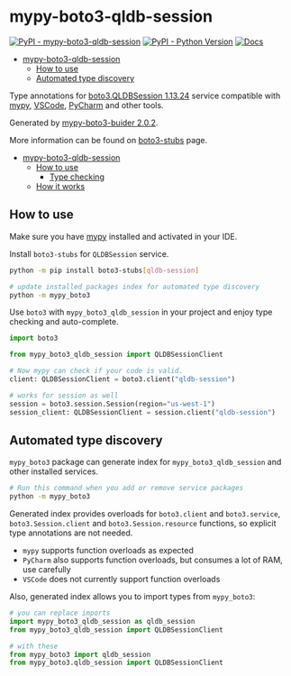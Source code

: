 # mypy-boto3-qldb-session

[![PyPI - mypy-boto3-qldb-session](https://img.shields.io/pypi/v/mypy-boto3-qldb-session.svg?color=blue)](https://pypi.org/project/mypy-boto3-qldb-session)
[![PyPI - Python Version](https://img.shields.io/pypi/pyversions/mypy-boto3-qldb-session.svg?color=blue)](https://pypi.org/project/mypy-boto3-qldb-session)
[![Docs](https://img.shields.io/readthedocs/mypy-boto3-builder.svg?color=blue)](https://mypy-boto3-builder.readthedocs.io/)

- [mypy-boto3-qldb-session](#mypy-boto3-qldb-session)
  - [How to use](#how-to-use)
  - [Automated type discovery](#automated-type-discovery)


Type annotations for
[boto3.QLDBSession 1.13.24](https://boto3.amazonaws.com/v1/documentation/api/1.13.24/reference/services/qldb-session.html#QLDBSession) service
compatible with [mypy](https://github.com/python/mypy), [VSCode](https://code.visualstudio.com/),
[PyCharm](https://www.jetbrains.com/pycharm/) and other tools.

Generated by [mypy-boto3-buider 2.0.2](https://github.com/vemel/mypy_boto3_builder).

More information can be found on [boto3-stubs](https://pypi.org/project/boto3-stubs/) page.

- [mypy-boto3-qldb-session](#mypy-boto3-qldb-session)
  - [How to use](#how-to-use)
    - [Type checking](#type-checking)
  - [How it works](#how-it-works)

## How to use

Make sure you have [mypy](https://github.com/python/mypy) installed and activated in your IDE.

Install `boto3-stubs` for `QLDBSession` service.

```bash
python -m pip install boto3-stubs[qldb-session]

# update installed packages index for automated type discovery
python -m mypy_boto3
```

Use `boto3` with `mypy_boto3_qldb_session` in your project and enjoy type checking and auto-complete.

```python
import boto3

from mypy_boto3_qldb_session import QLDBSessionClient

# Now mypy can check if your code is valid.
client: QLDBSessionClient = boto3.client("qldb-session")

# works for session as well
session = boto3.session.Session(region="us-west-1")
session_client: QLDBSessionClient = session.client("qldb-session")

```

## Automated type discovery

`mypy_boto3` package can generate index for `mypy_boto3_qldb_session` and other installed services.

```bash
# Run this command when you add or remove service packages
python -m mypy_boto3
```

Generated index provides overloads for `boto3.client` and `boto3.service`,
`boto3.Session.client` and `boto3.Session.resource` functions,
so explicit type annotations are not needed.

- `mypy` supports function overloads as expected
- `PyCharm` also supports function overloads, but consumes a lot of RAM, use carefully
- `VSCode` does not currently support function overloads

Also, generated index allows you to import types from `mypy_boto3`:

```python
# you can replace imports
import mypy_boto3_qldb_session as qldb_session
from mypy_boto3_qldb_session import QLDBSessionClient

# with these
from mypy_boto3 import qldb_session
from mypy_boto3.qldb_session import QLDBSessionClient
```